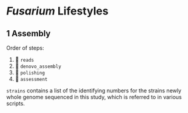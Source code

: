 # *Fusarium* Lifestyles

## 1 Assembly

Order of steps:

1. :file_folder: `reads`
2. :file_folder: `denovo_assembly`
3. :file_folder: `polishing`
4. :file_folder: `assessment`

`strains` contains a list of the identifying numbers for the strains newly whole genome sequenced in this study, which is referred to in various scripts.
